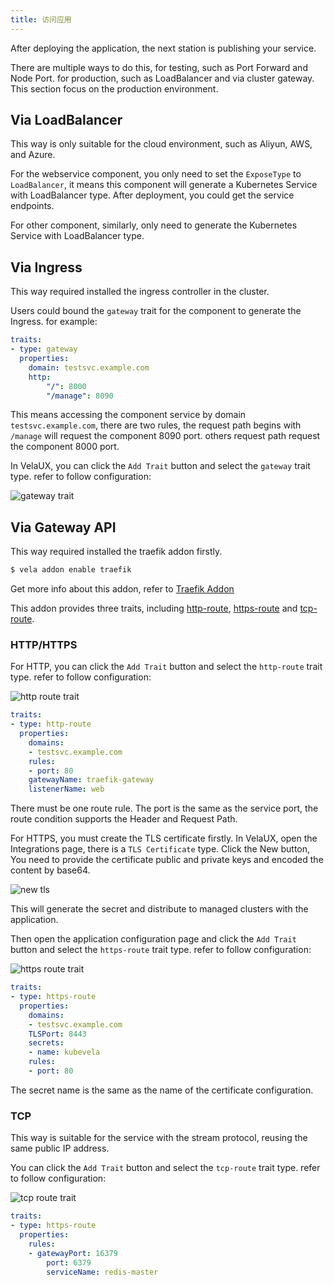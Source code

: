 ```yaml
---
title: 访问应用
---
```


After deploying the application, the next station is publishing your service.

There are multiple ways to do this, for testing, such as Port Forward and Node Port. for production, such as LoadBalancer and via cluster gateway. This section focus on the production environment.

## Via LoadBalancer

This way is only suitable for the cloud environment, such as Aliyun, AWS, and Azure.

For the webservice component, you only need to set the `ExposeType` to `LoadBalancer`, it means this component will generate a Kubernetes Service with LoadBalancer type. After deployment, you could get the service endpoints.

For other component, similarly, only need to generate the Kubernetes Service with LoadBalancer type.

## Via Ingress

This way required installed the ingress controller in the cluster.

Users could bound the `gateway` trait for the component to generate the Ingress. for example:

```yaml
traits:
- type: gateway
  properties:
    domain: testsvc.example.com
    http:
        "/": 8000
        "/manage": 8090
```

This means accessing the component service by domain `testsvc.example.com`, there are two rules, the request path begins with `/manage` will request the component 8090 port. others request path request the component 8000 port.

In VelaUX, you can click the `Add Trait` button and select the `gateway` trait type. refer to follow configuration:

![gateway trait](https://static.kubevela.net/images/1.4/gateway-trait.jpg)

## Via Gateway API

This way required installed the traefik addon firstly.

```bash
$ vela addon enable traefik
```

Get more info about this addon, refer to [Traefik Addon](../reference/addons/traefik)

This addon provides three traits, including [http-route](../reference/addons/traefik#http-routetrait), [https-route](../reference/addons/traefik#https-routetrait) and [tcp-route](../reference/addons/traefik#tcp-routetrait).

### HTTP/HTTPS

For HTTP, you can click the `Add Trait` button and select the `http-route` trait type. refer to follow configuration:

![http route trait](https://static.kubevela.net/images/1.4/http-route-trait.jpg)

```yaml
traits:
- type: http-route
  properties:
    domains:
    - testsvc.example.com
    rules:
    - port: 80
    gatewayName: traefik-gateway
    listenerName: web
```

There must be one route rule. The port is the same as the service port, the route condition supports the Header and Request Path.

For HTTPS, you must create the TLS certificate firstly. In VelaUX, open the Integrations page, there is a `TLS Certificate` type. Click the New button, You need to provide the certificate public and private keys and encoded the content by base64.

![new tls](https://static.kubevela.net/images/1.4/new-tls.jpg)

This will generate the secret and distribute to managed clusters with the application.

Then open the application configuration page and click the `Add Trait` button and select the `https-route` trait type. refer to follow configuration:

![https route trait](https://static.kubevela.net/images/1.4/https-route-trait.jpg)

```yaml
traits:
- type: https-route
  properties:
    domains:
    - testsvc.example.com
    TLSPort: 8443
    secrets:
    - name: kubevela
    rules:
    - port: 80
```

The secret name is the same as the name of the certificate configuration.

### TCP

This way is suitable for the service with the stream protocol, reusing the same public IP address.

You can click the `Add Trait` button and select the `tcp-route` trait type. refer to follow configuration:

![tcp route trait](https://static.kubevela.net/images/1.4/tcp-route.jpg)

```yaml
traits:
- type: https-route
  properties:
    rules:
    - gatewayPort: 16379
        port: 6379
        serviceName: redis-master
```

